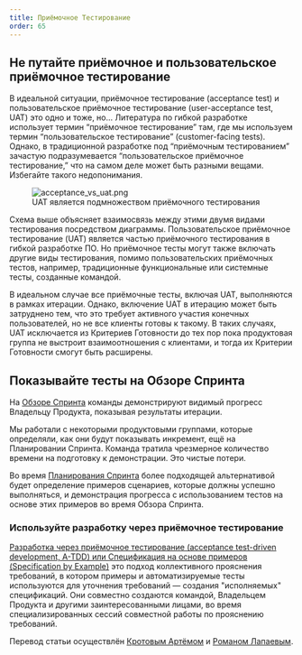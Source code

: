 ```yaml
---
title: Приёмочное Тестирование
order: 65
---
```


## Не путайте приёмочное и пользовательское приёмочное тестирование

В идеальной ситуации, приёмочное тестирование (acceptance test) и пользовательское приёмочное тестирование (user-acceptance test, UAT) это одно и тоже, но... Литература по гибкой разработке использует термин “приёмочное тестирование” там, где мы используем термин “пользовательское тестирование” (customer-facing tests). Однако, в традиционной разработке под “приёмочным тестированием” зачастую подразумевается “пользовательское приёмочное тестирование,” что на самом деле может быть разными вещами. Избегайте такого недопонимания.

<figure>
  <img src="/img/test_automation/acceptance_vs_uat.png" alt="acceptance_vs_uat.png">
  <figcaption>UAT является подмножеством приёмочного тестирования</figcaption>
</figure>

Схема выше объясняет взаимосвязь между этими двумя видами тестирования посредством диаграммы. Пользовательское приёмочное тестирование (UAT) является частью приёмочного тестирования в гибкой разработке ПО. Но приёмочное тесты могут также включать другие виды тестирования, помимо пользовательских приёмочных тестов, например, традиционные функциональные или системные тесты, созданные командой.

В идеальном случае все приёмочные тесты, включая UAT, выполняются в рамках итерации. Однако, включение UAT в итерацию может быть затруднено тем, что это требует активного участия конечных пользователей, но не все клиенты готовы к такому. В таких случаях, UAT исключается из Критериев Готовности до тех пор пока продуктовая группа не выстроит взаимоотношения с клиентами, и тогда их Критерии Готовности смогут быть расширены.

## Показывайте тесты на Обзоре Спринта

На [Обзоре Спринта](../framework/sprint-review.html) команды демонстрируют видимый прогресс Владельцу Продукта, показывая результаты итерации.

Мы работали с некоторыми продуктовыми группами, которые определяли, как они будут показывать инкремент, ещё на Планировании Спринта. Команда тратила  чрезмерное количество времени на подготовку к демонстрации. Это чистые потери.

Во время [Планирования Спринта](../framework/sprint-planning-one.html) более подходящей альтернативой будет определение примеров сценариев, которые должны успешно выполняться, и демонстрация прогресса с использованием  тестов на основе этих примеров во время Обзора Спринта.

### Используйте разработку через приёмочное тестирование

[Разработка через приёмочное тестирование (acceptance test-driven development, A-TDD) или Спецификация на основе примеров (Specification by Example)](specification-by-example.html) это подход коллективного прояснения требований, в котором примеры и автоматизируемые тесты используются для уточнения требований — создания "исполняемых" спецификаций. Они совместно создаются командой, Владельцем Продукта и другими заинтересованными лицами, во время специализированных сессий совместной работы по прояснению требований. 

Перевод статьи осуществлён [Кротовым Артёмом](https://www.facebook.com/artem.v.krotov) и [Романом Лапаевым](https://www.linkedin.com/in/romanlapaev).
